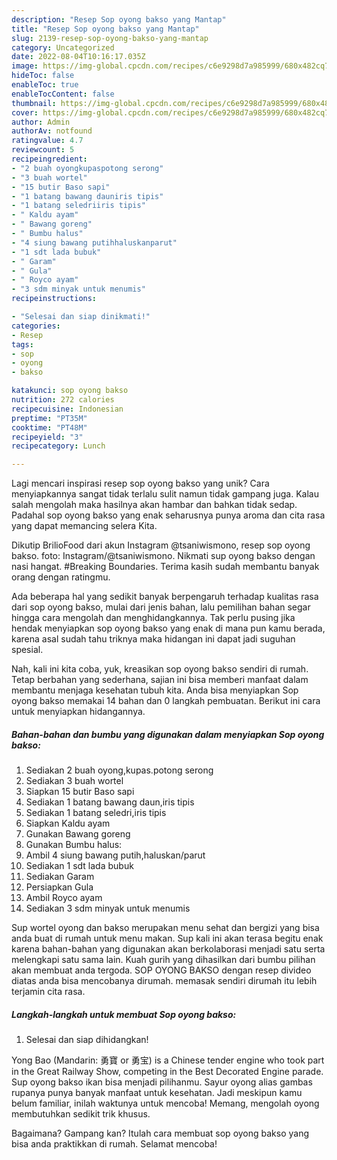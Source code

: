 ```yaml
---
description: "Resep Sop oyong bakso yang Mantap"
title: "Resep Sop oyong bakso yang Mantap"
slug: 2139-resep-sop-oyong-bakso-yang-mantap
category: Uncategorized
date: 2022-08-04T10:16:17.035Z
image: https://img-global.cpcdn.com/recipes/c6e9298d7a985999/680x482cq70/sop-oyong-bakso-foto-resep-utama.jpg
hideToc: false
enableToc: true
enableTocContent: false
thumbnail: https://img-global.cpcdn.com/recipes/c6e9298d7a985999/680x482cq70/sop-oyong-bakso-foto-resep-utama.jpg
cover: https://img-global.cpcdn.com/recipes/c6e9298d7a985999/680x482cq70/sop-oyong-bakso-foto-resep-utama.jpg
author: Admin
authorAv: notfound
ratingvalue: 4.7
reviewcount: 5
recipeingredient:
- "2 buah oyongkupaspotong serong"
- "3 buah wortel"
- "15 butir Baso sapi"
- "1 batang bawang dauniris tipis"
- "1 batang seledriiris tipis"
- " Kaldu ayam"
- " Bawang goreng"
- " Bumbu halus"
- "4 siung bawang putihhaluskanparut"
- "1 sdt lada bubuk"
- " Garam"
- " Gula"
- " Royco ayam"
- "3 sdm minyak untuk menumis"
recipeinstructions:

- "Selesai dan siap dinikmati!"
categories:
- Resep
tags:
- sop
- oyong
- bakso

katakunci: sop oyong bakso 
nutrition: 272 calories
recipecuisine: Indonesian
preptime: "PT35M"
cooktime: "PT48M"
recipeyield: "3"
recipecategory: Lunch

---
```





Lagi mencari inspirasi resep sop oyong bakso yang unik? Cara menyiapkannya sangat tidak terlalu sulit namun tidak gampang juga. Kalau salah mengolah maka hasilnya akan hambar dan bahkan tidak sedap. Padahal sop oyong bakso yang enak seharusnya punya aroma dan cita rasa yang dapat memancing selera Kita.





Dikutip BrilioFood dari akun Instagram @tsaniwismono, resep sop oyong bakso. foto: Instagram/@tsaniwismono. Nikmati sup oyong bakso dengan nasi hangat. #Breaking Boundaries. Terima kasih sudah membantu banyak orang dengan ratingmu.

Ada beberapa hal yang sedikit banyak berpengaruh terhadap kualitas rasa dari sop oyong bakso, mulai dari jenis bahan, lalu pemilihan bahan segar hingga cara mengolah dan menghidangkannya. Tak perlu pusing jika hendak menyiapkan sop oyong bakso yang enak di mana pun kamu berada, karena asal sudah tahu triknya maka hidangan ini dapat jadi suguhan spesial.






Nah, kali ini kita coba, yuk, kreasikan sop oyong bakso sendiri di rumah. Tetap berbahan yang sederhana, sajian ini bisa memberi manfaat dalam membantu menjaga kesehatan tubuh kita. Anda bisa menyiapkan Sop oyong bakso memakai 14 bahan dan 0 langkah pembuatan. Berikut ini cara untuk menyiapkan hidangannya.

<!--inarticleads1-->

##### Bahan-bahan dan bumbu yang digunakan dalam menyiapkan Sop oyong bakso:

1. Sediakan 2 buah oyong,kupas.potong serong
1. Sediakan 3 buah wortel
1. Siapkan 15 butir Baso sapi
1. Sediakan 1 batang bawang daun,iris tipis
1. Sediakan 1 batang seledri,iris tipis
1. Siapkan  Kaldu ayam
1. Gunakan  Bawang goreng
1. Gunakan  Bumbu halus:
1. Ambil 4 siung bawang putih,haluskan/parut
1. Sediakan 1 sdt lada bubuk
1. Sediakan  Garam
1. Persiapkan  Gula
1. Ambil  Royco ayam
1. Sediakan 3 sdm minyak untuk menumis


Sup wortel oyong dan bakso merupakan menu sehat dan bergizi yang bisa anda buat di rumah untuk menu makan. Sup kali ini akan terasa begitu enak karena bahan-bahan yang digunakan akan berkolaborasi menjadi satu serta melengkapi satu sama lain. Kuah gurih yang dihasilkan dari bumbu pilihan akan membuat anda tergoda. SOP OYONG BAKSO dengan resep divideo diatas anda bisa mencobanya dirumah. memasak sendiri dirumah itu lebih terjamin cita rasa. 

<!--inarticleads2-->

##### Langkah-langkah untuk membuat Sop oyong bakso:


1. Selesai dan siap dihidangkan!

Yong Bao (Mandarin: 勇寶 or 勇宝) is a Chinese tender engine who took part in the Great Railway Show, competing in the Best Decorated Engine parade. Sup oyong bakso ikan bisa menjadi pilihanmu. Sayur oyong alias gambas rupanya punya banyak manfaat untuk kesehatan. Jadi meskipun kamu belum familiar, inilah waktunya untuk mencoba! Memang, mengolah oyong membutuhkan sedikit trik khusus. 

Bagaimana? Gampang kan? Itulah cara membuat sop oyong bakso yang bisa anda praktikkan di rumah. Selamat mencoba!
